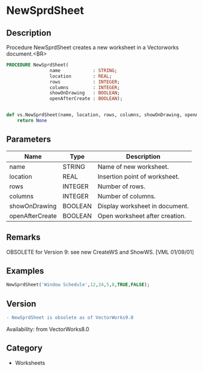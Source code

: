 # NewSprdSheet

## Description
Procedure NewSprdSheet creates a new worksheet in a Vectorworks document.&lt;BR&gt;


```pascal
PROCEDURE NewSprdSheet(
				name            : STRING;
				location        : REAL;
				rows            : INTEGER;
				columns         : INTEGER;
				showOnDrawing   : BOOLEAN;
				openAfterCreate : BOOLEAN);
```

```python

def vs.NewSprdSheet(name, location, rows, columns, showOnDrawing, openAfterCreate):
    return None
```

## Parameters
|Name|Type|Description|
|---|---|---|
|name|STRING|Name of new worksheet.|
|location|REAL|Insertion point of worksheet.|
|rows|INTEGER|Number of rows.|
|columns|INTEGER|Number of columns.|
|showOnDrawing|BOOLEAN|Display worksheet in document.|
|openAfterCreate|BOOLEAN|Open worksheet after creation.|

## Remarks
OBSOLETE for Version 9: see new CreateWS and ShowWS. [VML 01/09/01]

## Examples
```pascal
NewSprdSheet('Window Schedule',12,24,5,8,TRUE,FALSE);
```

## Version
```diff
- NewSprdSheet is obsolete as of VectorWorks9.0
```

Availability: from VectorWorks8.0
## Category
* Worksheets

